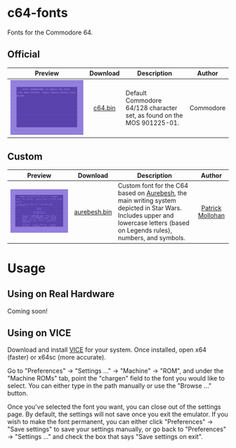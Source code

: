 # c64-fonts
 Fonts for the Commodore 64.

## Official
| Preview | Download | Description | Author |
|:-------:|:--------:| ----------- |:------:|
| ![Preview of "c64.bin"](original/c64.png?raw=true "c64.bin") | [c64.bin](original/c64.bin?raw=true) | Default Commodore 64/128 character set, as found on the MOS 901225-01. | Commodore |

## Custom
| Preview | Download | Description | Author |
|:-------:|:--------:| ----------- |:------:|
| ![Preview of "aurebesh.bin"](custom/aurebesh.png?raw=true "aurebesh.bin") | [aurebesh.bin](custom/aurebesh.bin?raw=true) | Custom font for the C64 based on [Aurebesh](https://starwars.fandom.com/wiki/Aurebesh/Legends), the main writing system depicted in Star Wars. Includes upper and lowercase letters (based on Legends rules), numbers, and symbols.| [Patrick Mollohan](https://github.com/patrickmollohan) |

# Usage
## Using on Real Hardware
Coming soon!

## Using on VICE
Download and install [VICE](https://vice-emu.sourceforge.io/index.html#download) for your system. Once installed, open x64 (faster) or x64sc (more accurate).

Go to "Preferences" -> "Settings ..." -> "Machine" -> "ROM", and under the "Machine ROMs" tab, point the "chargen" field to the font you would like to select. You can either type in the path manually or use the "Browse ..." button.

Once you've selected the font you want, you can close out of the settings page. By default, the settings will not save once you exit the emulator. If you wish to make the font permanent, you can either click "Preferences" -> "Save settings" to save your settings manually, or go back to "Preferences" -> "Settings ..." and check the box that says "Save settings on exit". 

